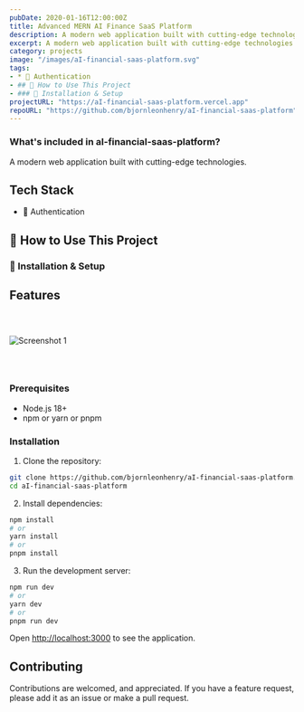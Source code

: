 ```yaml
---
pubDate: 2020-01-16T12:00:00Z
title: Advanced MERN AI Finance SaaS Platform
description: A modern web application built with cutting-edge technologies.
excerpt: A modern web application built with cutting-edge technologies.
category: projects
image: "/images/aI-financial-saas-platform.svg"
tags:
- * 🔐 Authentication
- ## 🔧 How to Use This Project
- ### 🚀 Installation & Setup
projectURL: "https://aI-financial-saas-platform.vercel.app"
repoURL: "https://github.com/bjornleonhenry/aI-financial-saas-platform"
---
```


### What's included in aI-financial-saas-platform?

A modern web application built with cutting-edge technologies.

## Tech Stack

* 🔐 Authentication
## 🔧 How to Use This Project
### 🚀 Installation & Setup

## Features

### &nbsp;

![Screenshot 1](/images/aI-financial-saas-platform-1.webp)

### &nbsp;

### Prerequisites

- Node.js 18+
- npm or yarn or pnpm

### Installation

1. Clone the repository:
```bash
git clone https://github.com/bjornleonhenry/aI-financial-saas-platform.git
cd aI-financial-saas-platform
```

2. Install dependencies:
```bash
npm install
# or
yarn install
# or
pnpm install
```

3. Run the development server:
```bash
npm run dev
# or
yarn dev
# or
pnpm run dev
```

Open [http://localhost:3000](http://localhost:3000) to see the application.

## Contributing

Contributions are welcomed, and appreciated. If you have a feature request, please add it as an issue or make a pull request.
